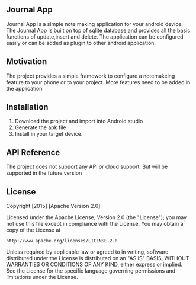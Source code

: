 ## Journal App

Journal App is a simple note making application for your android device. The Journal App is built on top of sqlite database and provides all the basic functions of update,insert and delete. The application can be configured easily or can be added as plugin to other android application. 

## Motivation

The project provides a simple framework to configure a notemakeing feature to your phone or to your project. More features need to be added in the application

## Installation

1) Download the project and import into Android studio
2) Generate the apk file
3) Install in your target device.

## API Reference

The project does not support any API or cloud support. But will be supported in the future version

## License

Copyright [2015] [Apache Version 2.0]

Licensed under the Apache License, Version 2.0 (the "License");
you may not use this file except in compliance with the License.
You may obtain a copy of the License at

    http://www.apache.org/licenses/LICENSE-2.0

Unless required by applicable law or agreed to in writing, software
distributed under the License is distributed on an "AS IS" BASIS,
WITHOUT WARRANTIES OR CONDITIONS OF ANY KIND, either express or implied.
See the License for the specific language governing permissions and
limitations under the License.
